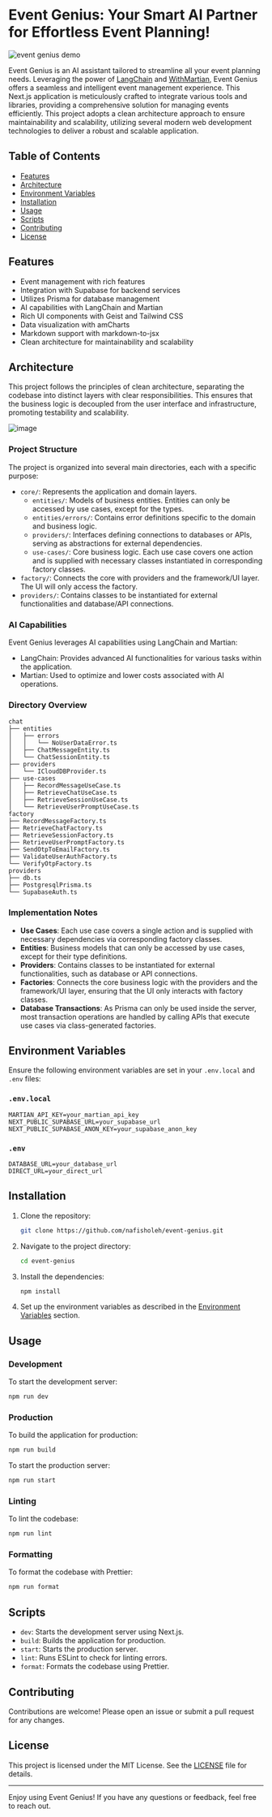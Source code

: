 # Event Genius: Your Smart AI Partner for Effortless Event Planning!

![event genius demo](https://github.com/user-attachments/assets/f2b23f64-77f0-4620-bc5c-5ce5ecc70421)

Event Genius is an AI assistant tailored to streamline all your event planning needs. Leveraging the power of [LangChain](https://www.langchain.com/) and [WithMartian](https://withmartian.com/), Event Genius offers a seamless and intelligent event management experience. This Next.js application is meticulously crafted to integrate various tools and libraries, providing a comprehensive solution for managing events efficiently. This project adopts a clean architecture approach to ensure maintainability and scalability, utilizing several modern web development technologies to deliver a robust and scalable application.

## Table of Contents

- [Features](#features)
- [Architecture](#architecture)
- [Environment Variables](#environment-variables)
- [Installation](#installation)
- [Usage](#usage)
- [Scripts](#scripts)
- [Contributing](#contributing)
- [License](#license)

## Features

- Event management with rich features
- Integration with Supabase for backend services
- Utilizes Prisma for database management
- AI capabilities with LangChain and Martian
- Rich UI components with Geist and Tailwind CSS
- Data visualization with amCharts
- Markdown support with markdown-to-jsx
- Clean architecture for maintainability and scalability

## Architecture

This project follows the principles of clean architecture, separating the codebase into distinct layers with clear responsibilities. This ensures that the business logic is decoupled from the user interface and infrastructure, promoting testability and scalability.


![image](https://github.com/user-attachments/assets/0625c9ba-d66e-4774-a102-e5e8b2d85530)

### Project Structure

The project is organized into several main directories, each with a specific purpose:

- `core/`: Represents the application and domain layers.
  - `entities/`: Models of business entities. Entities can only be accessed by use cases, except for the types.
  - `entities/errors/`: Contains error definitions specific to the domain and business logic.
  - `providers/`: Interfaces defining connections to databases or APIs, serving as abstractions for external dependencies.
  - `use-cases/`: Core business logic. Each use case covers one action and is supplied with necessary classes instantiated in corresponding factory classes.
- `factory/`: Connects the core with providers and the framework/UI layer. The UI will only access the factory.
- `providers/`: Contains classes to be instantiated for external functionalities and database/API connections.

### AI Capabilities

Event Genius leverages AI capabilities using LangChain and Martian:

- LangChain: Provides advanced AI functionalities for various tasks within the application.
- Martian: Used to optimize and lower costs associated with AI operations.

### Directory Overview

```plaintext
chat
├── entities
│   ├── errors
│   │   └── NoUserDataError.ts
│   ├── ChatMessageEntity.ts
│   └── ChatSessionEntity.ts
├── providers
│   └── ICloudDBProvider.ts
├── use-cases
│   ├── RecordMessageUseCase.ts
│   ├── RetrieveChatUseCase.ts
│   ├── RetrieveSessionUseCase.ts
│   └── RetrieveUserPromptUseCase.ts
factory
├── RecordMessageFactory.ts
├── RetrieveChatFactory.ts
├── RetrieveSessionFactory.ts
├── RetrieveUserPromptFactory.ts
├── SendOtpToEmailFactory.ts
├── ValidateUserAuthFactory.ts
└── VerifyOtpFactory.ts
providers
├── db.ts
├── PostgresqlPrisma.ts
└── SupabaseAuth.ts
```

### Implementation Notes

- **Use Cases**: Each use case covers a single action and is supplied with necessary dependencies via corresponding factory classes.
- **Entities**: Business models that can only be accessed by use cases, except for their type definitions.
- **Providers**: Contains classes to be instantiated for external functionalities, such as database or API connections.
- **Factories**: Connects the core business logic with the providers and the framework/UI layer, ensuring that the UI only interacts with factory classes.
- **Database Transactions**: As Prisma can only be used inside the server, most transaction operations are handled by calling APIs that execute use cases via class-generated factories.

## Environment Variables

Ensure the following environment variables are set in your `.env.local` and `.env` files:

### `.env.local`

```
MARTIAN_API_KEY=your_martian_api_key
NEXT_PUBLIC_SUPABASE_URL=your_supabase_url
NEXT_PUBLIC_SUPABASE_ANON_KEY=your_supabase_anon_key
```

### `.env`

```
DATABASE_URL=your_database_url
DIRECT_URL=your_direct_url
```

## Installation

1. Clone the repository:

   ```bash
   git clone https://github.com/nafisholeh/event-genius.git
   ```

2. Navigate to the project directory:

   ```bash
   cd event-genius
   ```

3. Install the dependencies:

   ```bash
   npm install
   ```

4. Set up the environment variables as described in the [Environment Variables](#environment-variables) section.

## Usage

### Development

To start the development server:

```bash
npm run dev
```

### Production

To build the application for production:

```bash
npm run build
```

To start the production server:

```bash
npm run start
```

### Linting

To lint the codebase:

```bash
npm run lint
```

### Formatting

To format the codebase with Prettier:

```bash
npm run format
```

## Scripts

- `dev`: Starts the development server using Next.js.
- `build`: Builds the application for production.
- `start`: Starts the production server.
- `lint`: Runs ESLint to check for linting errors.
- `format`: Formats the codebase using Prettier.

## Contributing

Contributions are welcome! Please open an issue or submit a pull request for any changes.

## License

This project is licensed under the MIT License. See the [LICENSE](LICENSE) file for details.

---

Enjoy using Event Genius! If you have any questions or feedback, feel free to reach out.
